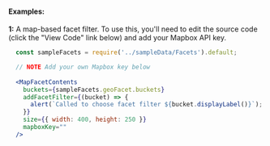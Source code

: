 #### Examples:


__1:__ A map-based facet filter. To use this, you'll need to edit the source code (click the "View Code" link below) and add your Mapbox API key.

```jsx
  const sampleFacets = require('../sampleData/Facets').default;

  // NOTE Add your own Mapbox key below
  
  <MapFacetContents
    buckets={sampleFacets.geoFacet.buckets}
    addFacetFilter={(bucket) => {
      alert(`Called to choose facet filter ${bucket.displayLabel()}`);
    }}
    size={{ width: 400, height: 250 }}
    mapboxKey=""
  />
```
